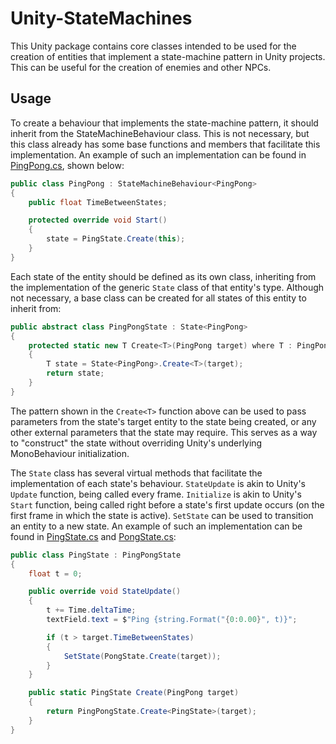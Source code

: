# Unity-StateMachines

This Unity package contains core classes intended to be used for the creation of entities that implement a state-machine pattern in Unity projects. This can be useful for the creation of enemies and other NPCs.

## Usage

To create a behaviour that implements the state-machine pattern, it should inherit from the StateMachineBehaviour class. This is not necessary, but this class already has some base functions and members that facilitate this implementation. An example of such an implementation can be found in [PingPong.cs](Assets/StateMachines/Examples/PingPong/PingPong.cs), shown below:

```csharp
public class PingPong : StateMachineBehaviour<PingPong>
{
    public float TimeBetweenStates;

    protected override void Start()
    {
        state = PingState.Create(this);
    }
}
```

Each state of the entity should be defined as its own class, inheriting from the implementation of the generic `State` class of that entity's type. Although not necessary, a base class can be created for all states of this entity to inherit from:

```csharp
public abstract class PingPongState : State<PingPong>
{
    protected static new T Create<T>(PingPong target) where T : PingPongState
    {
        T state = State<PingPong>.Create<T>(target);
        return state;
    }
}
```

The pattern shown in the `Create<T>` function above can be used to pass parameters from the state's target entity to the state being created, or any other external parameters that the state may require. This serves as a way to "construct" the state without overriding Unity's underlying MonoBehaviour initialization.

The `State` class has several virtual methods that facilitate the implementation of each state's behaviour. `StateUpdate` is akin to Unity's `Update` function, being called every frame. `Initialize` is akin to Unity's `Start` function, being called right before a state's first update occurs (on the first frame in which the state is active). `SetState` can be used to transition an entity to a new state. An example of such an implementation can be found in [PingState.cs](Assets/StateMachines/Examples/PingPong/PingState.cs) and [PongState.cs](Assets/StateMachines/Examples/PingPong/PongState.cs):

```csharp
public class PingState : PingPongState
{
    float t = 0;

    public override void StateUpdate()
    {
        t += Time.deltaTime;
        textField.text = $"Ping {string.Format("{0:0.00}", t)}";

        if (t > target.TimeBetweenStates)
        {
            SetState(PongState.Create(target));
        }
    }

    public static PingState Create(PingPong target)
    {
        return PingPongState.Create<PingState>(target);
    }
}
```